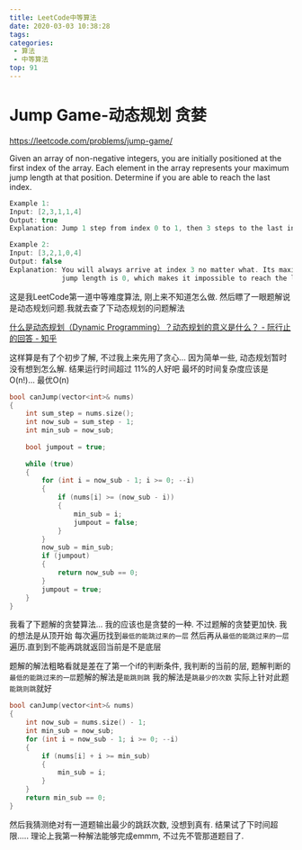 ```yaml
---
title: LeetCode中等算法
date: 2020-03-03 10:38:28
tags:
categories:
 - 算法
 - 中等算法
top: 91
---
```

# Jump Game-动态规划 贪婪
https://leetcode.com/problems/jump-game/

Given an array of non-negative integers, you are initially positioned at the first index of the array.
Each element in the array represents your maximum jump length at that position.
Determine if you are able to reach the last index.
```c++
Example 1:
Input: [2,3,1,1,4]
Output: true
Explanation: Jump 1 step from index 0 to 1, then 3 steps to the last index.

Example 2:
Input: [3,2,1,0,4]
Output: false
Explanation: You will always arrive at index 3 no matter what. Its maximum
             jump length is 0, which makes it impossible to reach the last index.
```
这是我LeetCode第一道中等难度算法, 刚上来不知道怎么做. 然后瞟了一眼题解说是动态规划问题.我就去查了下动态规划的问题解法

[什么是动态规划（Dynamic Programming）？动态规划的意义是什么？ - 阮行止的回答 - 知乎](https://www.zhihu.com/question/23995189/answer/613096905)

这样算是有了个初步了解, 不过我上来先用了贪心... 因为简单一些, 动态规划暂时没有想到怎么解.
结果运行时间超过 11%的人好吧 最坏的时间复杂度应该是O(n!)... 最优O(n)
```c++
bool canJump(vector<int>& nums)
{
    int sum_step = nums.size();
    int now_sub = sum_step - 1;
    int min_sub = now_sub;
    
    bool jumpout = true;
    
    while (true)
    {
        for (int i = now_sub - 1; i >= 0; --i)
        {
            if (nums[i] >= (now_sub - i))
            {
                min_sub = i;
                jumpout = false;
            }
        }
        now_sub = min_sub;
        if (jumpout)
        {
            return now_sub == 0;
        }
        jumpout = true;
    }
}
```
我看了下题解的贪婪算法... 我的应该也是贪婪的一种. 不过题解的贪婪更加快.
我的想法是从顶开始 每次遍历找到`最低的能跳过来的一层` 然后再从`最低的能跳过来的一层`遍历.直到到不能再跳就返回当前是不是底层

题解的解法粗略看就是差在了第一个if的判断条件, 我判断的当前的层, 题解判断的`最低的能跳过来的一层`题解的解法是`能跳则跳` 我的解法是`跳最少的次数` 实际上针对此题`能跳则跳`就好
```c++
bool canJump(vector<int>& nums)
{
    int now_sub = nums.size() - 1;
    int min_sub = now_sub;
    for (int i = now_sub - 1; i >= 0; --i)
    {
        if (nums[i] + i >= min_sub)
        {
            min_sub = i;    
        }
    }  
    return min_sub == 0;
}
```
然后我猜测绝对有一道题输出最少的跳跃次数, 没想到真有. 结果试了下时间超限.....
理论上我第一种解法能够完成emmm, 不过先不管那道题目了.